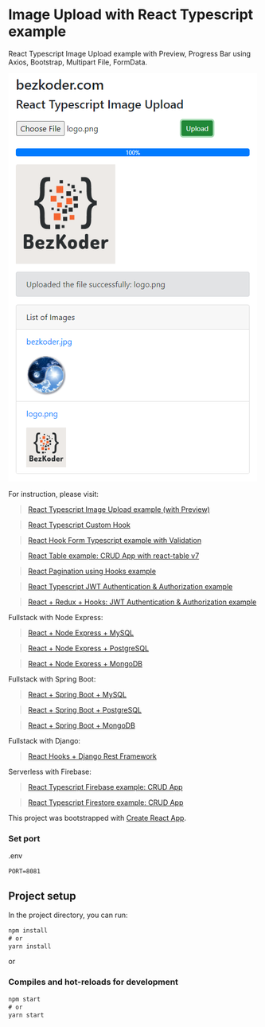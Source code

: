 # Image Upload with React Typescript example
React Typescript Image Upload example with Preview, Progress Bar using Axios, Bootstrap, Multipart File, FormData.

![image-upload-react-typescript](image-upload-react-typescript.png)

For instruction, please visit:
> [React Typescript Image Upload example (with Preview)](https://www.bezkoder.com/upload-image-react-typescript/)

> [React Typescript Custom Hook](https://www.bezkoder.com/react-custom-hook-typescript/)

> [React Hook Form Typescript example with Validation](https://www.bezkoder.com/react-hook-form-typescript/)

> [React Table example: CRUD App with react-table v7](https://www.bezkoder.com/react-table-example-hooks-crud/)

> [React Pagination using Hooks example](https://www.bezkoder.com/react-pagination-hooks/)

> [React Typescript JWT Authentication & Authorization example](https://www.bezkoder.com/react-typescript-authentication-example/)

> [React + Redux + Hooks: JWT Authentication & Authorization example](https://www.bezkoder.com/react-hooks-redux-login-registration-example/)

Fullstack with Node Express:
> [React + Node Express + MySQL](https://www.bezkoder.com/react-node-express-mysql/)

> [React + Node Express + PostgreSQL](https://www.bezkoder.com/react-node-express-postgresql/)

> [React + Node Express + MongoDB](https://www.bezkoder.com/react-node-express-mongodb-mern-stack/)

Fullstack with Spring Boot:
> [React + Spring Boot + MySQL](https://www.bezkoder.com/react-spring-boot-crud/)

> [React + Spring Boot + PostgreSQL](https://www.bezkoder.com/spring-boot-react-postgresql/)

> [React + Spring Boot + MongoDB](https://www.bezkoder.com/react-spring-boot-mongodb/)

Fullstack with Django:
> [React Hooks + Django Rest Framework](https://www.bezkoder.com/django-react-hooks/)

Serverless with Firebase:
> [React Typescript Firebase example: CRUD App](https://www.bezkoder.com/firebase-typescript-react/)

> [React Typescript Firestore example: CRUD App](https://www.bezkoder.com/react-typescript-firestore/)

This project was bootstrapped with [Create React App](https://github.com/facebook/create-react-app).

### Set port
.env
```
PORT=8081
```

## Project setup

In the project directory, you can run:

```
npm install
# or
yarn install
```

or

### Compiles and hot-reloads for development

```
npm start
# or
yarn start
```
